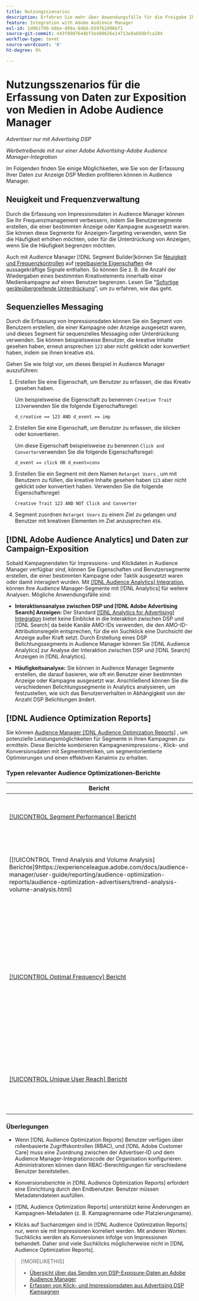 ```yaml
---
title: Nutzungsszenarios
description: Erfahren Sie mehr über Anwendungsfälle für die Freigabe Ihrer Advertising DSP Mediendaten für Audience Manager.
feature: Integration with Adobe Audience Manager
exl-id: 1d961799-b8be-499a-8db6-b59762d96bf1
source-git-commit: 443f8907644bf3e480626e14713e8abb9bfca284
workflow-type: tm+mt
source-wordcount: '0'
ht-degree: 0%

---
```


# Nutzungsszenarios für die Erfassung von Daten zur Exposition von Medien in Adobe Audience Manager

*Advertiser nur mit Advertising DSP*

*Werbetreibende mit nur einer Adobe Advertising-Adobe Audience Manager-Integration*

Im Folgenden finden Sie einige Möglichkeiten, wie Sie von der Erfassung Ihrer Daten zur Anzeige DSP Medien profitieren können <!-- ad impression data? --> in Audience Manager.

## Neuigkeit und Frequenzverwaltung

Durch die Erfassung von Impressionsdaten in Audience Manager können Sie Ihr Frequenzmanagement verbessern, indem Sie Benutzersegmente erstellen, die einer bestimmten Anzeige oder Kampagne ausgesetzt waren. Sie können diese Segmente für Anzeigen-Targeting verwenden, wenn Sie die Häufigkeit erhöhen möchten, oder für die Unterdrückung von Anzeigen, wenn Sie die Häufigkeit begrenzen möchten.

Auch mit Audience Manager [!DNL Segment Builder]können Sie [Neuigkeit und Frequenzkontrollen](https://experienceleague.adobe.com/docs/audience-manager/user-guide/features/segments/recency-and-frequency.html) auf [regelbasierte Eigenschaften](https://experienceleague.adobe.com/docs/audience-manager/user-guide/features/traits/trait-builder/create-onboarded-rule-based-traits.html) die aussagekräftige Signale enthalten. So können Sie z. B. die Anzahl der Wiedergaben eines bestimmten Kreativelements innerhalb einer Medienkampagne auf einen Benutzer begrenzen. Lesen Sie &quot;[Sofortige geräteübergreifende Unterdrückung](https://experienceleague.adobe.com/docs/audience-manager/user-guide/features/profile-merge-rules/instant-cross-device-suppression.html)&quot;, um zu erfahren, wie das geht.<!-- The AM pulled this paragraph verbatim from AEM doc; I change only a word or two. -->

## Sequenzielles Messaging

Durch die Erfassung von Impressionsdaten können Sie ein Segment von Benutzern erstellen, die einer Kampagne oder Anzeige ausgesetzt waren, und dieses Segment für sequenzielles Messaging oder Unterdrückung verwenden. Sie können beispielsweise Benutzer, die kreative Inhalte gesehen haben, erneut ansprechen `123` aber nicht geklickt oder konvertiert haben, indem sie ihnen kreative `456`.

Gehen Sie wie folgt vor, um dieses Beispiel in Audience Manager auszuführen:<!-- The AM pulled this example/procedure verbatim from AEM doc; I changed only a word or two. -->

1. Erstellen Sie eine Eigenschaft, um Benutzer zu erfassen, die das Kreativ gesehen haben.

   Um beispielsweise die Eigenschaft zu benennen `Creative Trait 123`verwenden Sie die folgende Eigenschaftsregel:

   ```
   d_creative == 123 AND d_event == imp
   ```

1. Erstellen Sie eine Eigenschaft, um Benutzer zu erfassen, die klicken oder konvertieren.

   Um diese Eigenschaft beispielsweise zu benennen `Click and Converter`verwenden Sie die folgende Eigenschaftsregel:

   ```
   d_event == click OR d_event=conv
   ```

1. Erstellen Sie ein Segment mit dem Namen `Retarget Users` , um mit Benutzern zu füllen, die kreative Inhalte gesehen haben `123` aber nicht geklickt oder konvertiert haben. Verwenden Sie die folgende Eigenschaftsregel:

   ```
   Creative Trait 123 AND NOT Click and Converter
   ```

1. Segment zuordnen `Retarget Users` zu einem Ziel zu gelangen und Benutzer mit kreativen Elementen im Ziel anzusprechen `456`.

## [!DNL Adobe Audience Analytics] und Daten zur Campaign-Exposition

Sobald Kampagnendaten für Impressions- und Klickdaten in Audience Manager verfügbar sind, können Sie Eigenschaften und Benutzersegmente erstellen, die einer bestimmten Kampagne oder Taktik ausgesetzt waren oder damit interagiert wurden. Mit [[!DNL Audience Analytics] Integration](https://experienceleague.adobe.com/docs/analytics/integration/audience-analytics/mc-audiences-aam.html), können Ihre Audience Manager-Segmente mit [!DNL Analytics] für weitere Analysen. Mögliche Anwendungsfälle sind:

* **Interaktionsanalyse zwischen DSP und [!DNL Adobe Advertising Search] Anzeigen:** Der Standard [[!DNL Analytics for Advertising] Integration](/help/integrations/analytics/overview.md) bietet keine Einblicke in die Interaktion zwischen DSP und [!DNL Search] da beide Kanäle AMO-IDs verwenden, die den AMO-ID-Attributionsregeln entsprechen, für die ein Suchklick eine Durchsicht der Anzeige außer Kraft setzt. Durch Erstellung eines DSP Belichtungssegments in Audience Manager können Sie [!DNL Audience Analytics] zur Analyse der Interaktion zwischen DSP und [!DNL Search] Anzeigen in [!DNL Analytics].

* **Häufigkeitsanalyse:** Sie können in Audience Manager Segmente erstellen, die darauf basieren, wie oft ein Benutzer einer bestimmten Anzeige oder Kampagne ausgesetzt war. Anschließend können Sie die verschiedenen Belichtungssegmente in Analytics analysieren, um festzustellen, wie sich das Benutzerverhalten in Abhängigkeit von der Anzahl DSP Belichtungen ändert.

## [!DNL Audience Optimization Reports]

Sie können [Audience Manager [!DNL Audience Optimization Reports]](https://experienceleague.adobe.com/docs/audience-manager/user-guide/reporting/audience-optimization-reports/audience-optimization-reports.html) , um potenzielle Leistungsmöglichkeiten für Segmente in Ihren Kampagnen zu ermitteln. Diese Berichte kombinieren Kampagnenimpressions-, Klick- und Konversionsdaten mit Segmentmetriken, um segmentorientierte Optimierungen und einen effektiven Kanalmix zu erhalten.

### Typen relevanter Audience Optimizationen-Berichte

| Bericht | Beschreibung |
| ------ | ----------- |
| [[!UICONTROL Segment Performance] Bericht](https://experienceleague.adobe.com/docs/audience-manager/user-guide/reporting/audience-optimization-reports/audience-optimization-advertisers/segment-performance.html) | Vergleicht zugeordnete und nicht zugeordnete Segmente nach Impressionen und Konversionsraten. |
| [[!UICONTROL Trend Analysis and Volume Analysis] Berichte]9https://experienceleague.adobe.com/docs/audience-manager/user-guide/reporting/audience-optimization-reports/audience-optimization-advertisers/trend-analysis-volume-analysis.html) | Gibt Daten zu Impressionen, Clickthrough-Raten und Konversionen für eine breite Palette von Werbedimensionen zurück. |
| [[!UICONTROL Optimal Frequency] Bericht](https://experienceleague.adobe.com/docs/audience-manager/user-guide/reporting/audience-optimization-reports/audience-optimization-advertisers/optimal-frequency.html) | Hilft Ihnen, das optimale Gleichgewicht zwischen der Anzahl der bereitgestellten Impressionen und Konversionen zu ermitteln. Damit können Sie die Anzahl der Impressionen anpassen, die angezeigt werden sollen, bevor Sie beginnen, rückläufige Erträge zu sehen. |
| [[!UICONTROL Unique User Reach] Bericht](https://experienceleague.adobe.com/docs/audience-manager/user-guide/reporting/audience-optimization-reports/audience-optimization-advertisers/unique-user-reach.html) | Ein Punktdiagramm, in dem jede Blase im direkten Verhältnis zur Anzahl der Unique Users für die ausgewählte Dimension skaliert wird. |

### Überlegungen

* Wenn [!DNL Audience Optimization Reports] Benutzer verfügen über rollenbasierte Zugriffskontrollen (RBAC), und [!DNL Adobe Customer Care] muss eine Zuordnung zwischen der Advertiser-ID und dem Audience Manager-Integrationscode der Organisation konfigurieren. Administratoren können dann RBAC-Berechtigungen für verschiedene Benutzer bereitstellen.

* Konversionsberichte in [!DNL Audience Optimization Reports] erfordert eine Einrichtung durch den Endbenutzer. Benutzer müssen Metadatendateien ausfüllen.

* [!DNL Audience Optimization Reports] unterstützt keine Änderungen an Kampagnen-Metadaten (z. B. Kampagnenname oder Platzierungsname).

* Klicks auf Suchanzeigen sind in [!DNL Audience Optimization Reports] nur, wenn sie mit Impressionen korreliert werden. Mit anderen Worten: Suchklicks werden als Konversionen infolge von Impressionen behandelt. Daher sind viele Suchklicks möglicherweise nicht in [!DNL Audience Optimization Reports].

>[!MORELIKETHIS]
>
>* [Übersicht über das Senden von DSP-Exposure-Daten an Adobe Audience Manager](overview.md)
>* [Erfassen von Klick- und Impressionsdaten aus Advertising DSP Kampagnen](collect.md)

